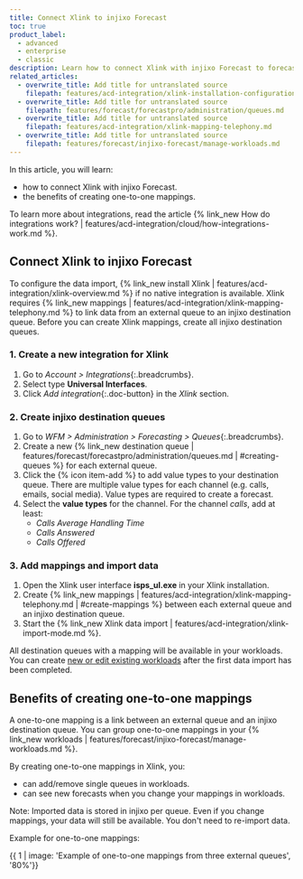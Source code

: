```yaml
---
title: Connect Xlink to injixo Forecast
toc: true
product_label:
  - advanced
  - enterprise
  - classic
description: Learn how to connect Xlink with injixo Forecast to forecast historical data.
related_articles:
  - overwrite_title: Add title for untranslated source
    filepath: features/acd-integration/xlink-installation-configuration.md
  - overwrite_title: Add title for untranslated source
    filepath: features/forecast/forecastpro/administration/queues.md
  - overwrite_title: Add title for untranslated source
    filepath: features/acd-integration/xlink-mapping-telephony.md
  - overwrite_title: Add title for untranslated source
    filepath: features/forecast/injixo-forecast/manage-workloads.md
---
```


In this article, you will learn:

- how to connect Xlink with injixo Forecast.
- the benefits of creating one-to-one mappings.

To learn more about integrations, read the article {% link_new How do integrations work? | features/acd-integration/cloud/how-integrations-work.md %}.

## Connect Xlink to injixo Forecast

To configure the data import, {% link_new install Xlink | features/acd-integration/xlink-overview.md %} if no native integration is available. Xlink requires {% link_new mappings | features/acd-integration/xlink-mapping-telephony.md %} to link data from an external queue to an injixo destination queue. Before you can create Xlink mappings, create all injixo destination queues.

### 1. Create a new integration for Xlink

1. Go to _Account > Integrations_{:.breadcrumbs}.
2. Select type **Universal Interfaces**.
3. Click _Add integration_{:.doc-button} in the _Xlink_ section.

### 2. Create injixo destination queues

1. Go to _WFM > Administration > Forecasting > Queues_{:.breadcrumbs}.
2. Create a new {% link_new destination queue | features/forecast/forecastpro/administration/queues.md | #creating-queues %} for each external queue.
3. Click the {% icon item-add %} to add value types to your destination queue. There are multiple value types for each channel (e.g. calls, emails, social media). Value types are required to create a forecast.
4. Select the **value types** for the channel. For the channel _calls_, add at least:
   - _Calls Average Handling Time_
   - _Calls Answered_
   - _Calls Offered_

### 3. Add mappings and import data

1. Open the Xlink user interface **isps_ul.exe** in your Xlink installation.
2. Create {% link_new mappings | features/acd-integration/xlink-mapping-telephony.md | #create-mappings %} between each external queue and an injixo destination queue.
3. Start the {% link_new Xlink data import | features/acd-integration/xlink-import-mode.md %}.

All destination queues with a mapping will be available in your workloads. You can create [new or edit existing workloads](/manage-workloads) after the first data import has been completed.

## Benefits of creating one-to-one mappings

A one-to-one mapping is a link between an external queue and an injixo destination queue. You can group one-to-one mappings in your {% link_new workloads | features/forecast/injixo-forecast/manage-workloads.md %}.

By creating one-to-one mappings in Xlink, you:

- can add/remove single queues in workloads.
- can see new forecasts when you change your mappings in workloads.

Note: Imported data is stored in injixo per queue. Even if you change mappings, your data will still be available. You don't need to re-import data.

Example for one-to-one mappings:

{{ 1 | image: 'Example of one-to-one mappings from three external queues', '80%'}}
